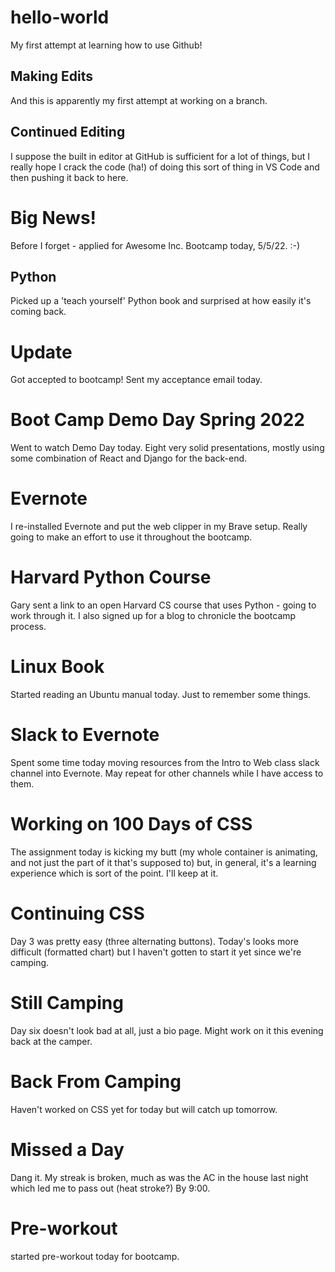 # hello-world
My first attempt at learning how to use Github!

## Making Edits
And this is apparently my first attempt at working on a branch.

## Continued Editing
I suppose the built in editor at GitHub is sufficient for a lot of things, but I really hope I crack the code (ha!) of doing this sort of thing in VS Code and then pushing it back to here.

# Big News!
Before I forget - applied for Awesome Inc. Bootcamp today, 5/5/22. :-)

## Python
Picked up a 'teach yourself' Python book and surprised at how easily it's coming back.

# Update
Got accepted to bootcamp! Sent my acceptance email today.

# Boot Camp Demo Day Spring 2022
Went to watch Demo Day today. Eight very solid presentations, mostly using some combination of React and Django for the back-end. 

# Evernote
I re-installed Evernote and put the web clipper in my Brave setup. Really going to make an effort to use it throughout the bootcamp.

# Harvard Python Course
Gary sent a link to an open Harvard CS course that uses Python - going to work through it. I also signed up for a blog to chronicle the bootcamp process.

# Linux Book
Started reading an Ubuntu manual today. Just to remember some things.

# Slack to Evernote
Spent some time today moving resources from the Intro to Web class slack channel into Evernote. May repeat for other channels while I have access to them.

# Working on 100 Days of CSS
The assignment today is kicking my butt (my whole container is animating, and not just the part of it that's supposed to) but, in general, it's a learning experience which is sort of the point. I'll keep at it.

# Continuing CSS
Day 3 was pretty easy (three alternating buttons). Today's looks more difficult (formatted chart) but I haven't gotten to start it yet since we're camping. 

# Still Camping
Day six doesn't look bad at all, just a bio page. Might work on it this evening back at the camper.

# Back From Camping
Haven't worked on CSS yet for today but will catch up tomorrow. 

# Missed a Day
Dang it. My streak is broken, much as was the AC in the house last night which led me to pass out (heat stroke?) By 9:00.

# Pre-workout
started pre-workout today for bootcamp.
